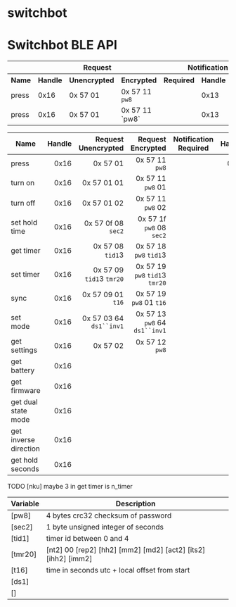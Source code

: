 # switchbot



# Switchbot BLE API


 <table>
  <tr>
    <th></th>
    <th colspan="3">Request</th>
    <th colspan="3">Notification</th>
    <th></th>
  </tr>
  <tr>
    <th>Name</th>
    <th>Handle</th>
    <th>Unencrypted</th>
    <th>Encrypted</th>
    <th>Required</th>
    <th>Handle</th>
    <th>Value</th>
    <th>Description</th>
  </tr>
  <tr>
    <td>press</td>
    <td>0x16</td>
    <td>0x 57 01</td>
    <td>0x 57 11 <code>pw8</code></td>
    <td></td>
    <td>0x13</td>
    <td>Value</td>
    <td>Desc</td>
  </tr>
  <tr>
    <td>press</td>
    <td>0x16</td>
    <td>0x 57 01</td>
    <td>0x 57 11 `pw8`</td>
    <td></td>
    <td>0x13</td>
    <td>Value</td>
    <td>Desc</td>
  </tr>
</table> 


|   Name                | Handle | Request Unencrypted       | Request Encrypted               | Notification Required | Handle | Value | Description |
| --------------------- |-----------:| -------------------------:| -------------------------------:|--------------|-----------:|--------------|-------------|
| press                 | 0x16       | 0x 57 01                  | 0x 57 11 `pw8`                  |              | 0x13       |              |             |
| turn on               | 0x16       | 0x 57 01 01               | 0x 57 11 `pw8` 01               |
| turn off              | 0x16       | 0x 57 01 02               | 0x 57 11 `pw8` 02               |
| set hold time         | 0x16       | 0x 57 0f 08 `sec2`        | 0x 57 1f `pw8` 08 `sec2`        |
| get timer             | 0x16       | 0x 57 08 `tid1`3          | 0x 57 18 `pw8` `tid1`3          |
| set timer             | 0x16       | 0x 57 09 `tid1`3 `tmr20`  | 0x 57 19 `pw8` `tid1`3 `tmr20`  |
| sync                  | 0x16       | 0x 57 09 01 `t16`         | 0x 57 19 `pw8` 01 `t16`         |
| set mode              | 0x16       | 0x 57 03 64 `ds1``inv1`   | 0x 57 13 `pw8` 64 `ds1``inv1`   |
| get settings          | 0x16       | 0x 57 02                  | 0x 57 12 `pw8`                  |
| get battery           | 0x16       |
| get firmware          | 0x16       |
| get dual state mode   | 0x16       |
| get inverse direction | 0x16       |
| get hold seconds      | 0x16       |

TODO [nku] maybe 3 in get timer is n_timer

| Variable | Description |
| -------- | ---------------------------------- |
| [pw8]     | 4 bytes crc32 checksum of password |
| [sec2]    | 1 byte unsigned integer of seconds |
| [tid1]    | timer id between 0 and 4 |
| [tmr20]    | [nt2] 00 [rep2] [hh2] [mm2] [md2] [act2] [its2] [ihh2] [imm2] |
| [t16]     | time in seconds utc + local offset from start |
| [ds1]     |
| []




